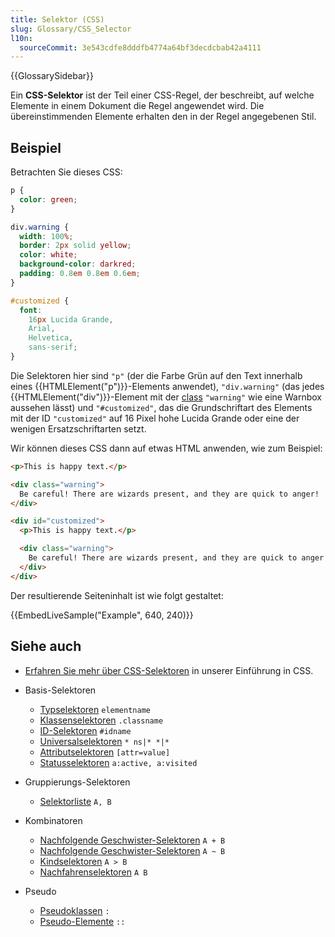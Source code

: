 ```yaml
---
title: Selektor (CSS)
slug: Glossary/CSS_Selector
l10n:
  sourceCommit: 3e543cdfe8dddfb4774a64bf3decdcbab42a4111
---
```


{{GlossarySidebar}}

Ein **CSS-Selektor** ist der Teil einer CSS-Regel, der beschreibt, auf welche Elemente in einem Dokument die Regel angewendet wird. Die übereinstimmenden Elemente erhalten den in der Regel angegebenen Stil.

## Beispiel

Betrachten Sie dieses CSS:

```css
p {
  color: green;
}

div.warning {
  width: 100%;
  border: 2px solid yellow;
  color: white;
  background-color: darkred;
  padding: 0.8em 0.8em 0.6em;
}

#customized {
  font:
    16px Lucida Grande,
    Arial,
    Helvetica,
    sans-serif;
}
```

Die Selektoren hier sind `"p"` (der die Farbe Grün auf den Text innerhalb eines {{HTMLElement("p")}}-Elements anwendet), `"div.warning"` (das jedes {{HTMLElement("div")}}-Element mit der [class](/de/docs/Web/HTML/Reference/Global_attributes/class) `"warning"` wie eine Warnbox aussehen lässt) und `"#customized"`, das die Grundschriftart des Elements mit der ID `"customized"` auf 16 Pixel hohe Lucida Grande oder eine der wenigen Ersatzschriftarten setzt.

Wir können dieses CSS dann auf etwas HTML anwenden, wie zum Beispiel:

```html
<p>This is happy text.</p>

<div class="warning">
  Be careful! There are wizards present, and they are quick to anger!
</div>

<div id="customized">
  <p>This is happy text.</p>

  <div class="warning">
    Be careful! There are wizards present, and they are quick to anger!
  </div>
</div>
```

Der resultierende Seiteninhalt ist wie folgt gestaltet:

{{EmbedLiveSample("Example", 640, 240)}}

## Siehe auch

- [Erfahren Sie mehr über CSS-Selektoren](/de/docs/Learn_web_development/Core/Styling_basics/Basic_selectors) in unserer Einführung in CSS.
- Basis-Selektoren

  - [Typselektoren](/de/docs/Web/CSS/Type_selectors) `elementname`
  - [Klassenselektoren](/de/docs/Web/CSS/Class_selectors) `.classname`
  - [ID-Selektoren](/de/docs/Web/CSS/ID_selectors) `#idname`
  - [Universalselektoren](/de/docs/Web/CSS/Universal_selectors) `* ns|* *|*`
  - [Attributselektoren](/de/docs/Web/CSS/Attribute_selectors) `[attr=value]`
  - [Statusselektoren](/de/docs/Web/CSS/Pseudo-classes) `a:active, a:visited`

- Gruppierungs-Selektoren

  - [Selektorliste](/de/docs/Web/CSS/Selector_list) `A, B`

- Kombinatoren

  - [Nachfolgende Geschwister-Selektoren](/de/docs/Web/CSS/Next-sibling_combinator) `A + B`
  - [Nachfolgende Geschwister-Selektoren](/de/docs/Web/CSS/Subsequent-sibling_combinator) `A ~ B`
  - [Kindselektoren](/de/docs/Web/CSS/Child_combinator) `A > B`
  - [Nachfahrenselektoren](/de/docs/Web/CSS/Descendant_combinator) `A B`

- Pseudo
  - [Pseudoklassen](/de/docs/Web/CSS/Pseudo-classes) `:`
  - [Pseudo-Elemente](/de/docs/Web/CSS/Pseudo-elements) `::`
